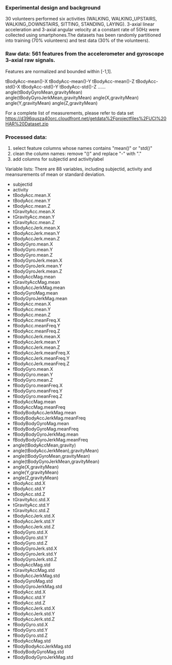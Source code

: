 ### Experimental design and background

30 volunteers performed six activities (WALKING, WALKING_UPSTAIRS, WALKING_DOWNSTAIRS, SITTING, STANDING, LAYING). 3-axial linear acceleration and 3-axial angular velocity at a constant rate of 50Hz were collected using smartphones.The datasets has been randomly partitioned into training (70% volunteers) and test data (30% of the volunteers). 



### Raw data: 561 features from the accelerometer and gyroscope 3-axial raw signals. 
Features are normalized and bounded within [-1,1].

tBodyAcc-mean()-X
tBodyAcc-mean()-Y
tBodyAcc-mean()-Z
tBodyAcc-std()-X
tBodyAcc-std()-Y
tBodyAcc-std()-Z
......
angle(tBodyGyroMean,gravityMean)
angle(tBodyGyroJerkMean,gravityMean)
angle(X,gravityMean)
angle(Y,gravityMean)
angle(Z,gravityMean)

For a complete list of measurements, please refer to data set
https://d396qusza40orc.cloudfront.net/getdata%2Fprojectfiles%2FUCI%20HAR%20Dataset.zip




### Processed data:
1. select feature columns whose names contains "mean()" or "std()"
2. clean the column names: remove "()" and replace "-" with "."
3. add columns for subjectid and activitylabel

Variable lists:
There are 88 variables, including subjectid, activity and meansurements of mean or standard deviation. 

* subjectid
* activity
* tBodyAcc.mean.X
* tBodyAcc.mean.Y
* tBodyAcc.mean.Z
* tGravityAcc.mean.X
* tGravityAcc.mean.Y
* tGravityAcc.mean.Z
* tBodyAccJerk.mean.X
* tBodyAccJerk.mean.Y
* tBodyAccJerk.mean.Z
* tBodyGyro.mean.X
* tBodyGyro.mean.Y
* tBodyGyro.mean.Z
* tBodyGyroJerk.mean.X
* tBodyGyroJerk.mean.Y
* tBodyGyroJerk.mean.Z
* tBodyAccMag.mean
* tGravityAccMag.mean
* tBodyAccJerkMag.mean
* tBodyGyroMag.mean
* tBodyGyroJerkMag.mean
* fBodyAcc.mean.X
* fBodyAcc.mean.Y
* fBodyAcc.mean.Z
* fBodyAcc.meanFreq.X
* fBodyAcc.meanFreq.Y
* fBodyAcc.meanFreq.Z
* fBodyAccJerk.mean.X
* fBodyAccJerk.mean.Y
* fBodyAccJerk.mean.Z
* fBodyAccJerk.meanFreq.X
* fBodyAccJerk.meanFreq.Y
* fBodyAccJerk.meanFreq.Z
* fBodyGyro.mean.X
* fBodyGyro.mean.Y
* fBodyGyro.mean.Z
* fBodyGyro.meanFreq.X
* fBodyGyro.meanFreq.Y
* fBodyGyro.meanFreq.Z
* fBodyAccMag.mean
* fBodyAccMag.meanFreq
* fBodyBodyAccJerkMag.mean
* fBodyBodyAccJerkMag.meanFreq
* fBodyBodyGyroMag.mean
* fBodyBodyGyroMag.meanFreq
* fBodyBodyGyroJerkMag.mean
* fBodyBodyGyroJerkMag.meanFreq
* angle(tBodyAccMean,gravity)
* angle(tBodyAccJerkMean),gravityMean)
* angle(tBodyGyroMean,gravityMean)
* angle(tBodyGyroJerkMean,gravityMean)
* angle(X,gravityMean)
* angle(Y,gravityMean)
* angle(Z,gravityMean)
* tBodyAcc.std.X
* tBodyAcc.std.Y
* tBodyAcc.std.Z
* tGravityAcc.std.X
* tGravityAcc.std.Y
* tGravityAcc.std.Z
* tBodyAccJerk.std.X
* tBodyAccJerk.std.Y
* tBodyAccJerk.std.Z
* tBodyGyro.std.X
* tBodyGyro.std.Y
* tBodyGyro.std.Z
* tBodyGyroJerk.std.X
* tBodyGyroJerk.std.Y
* tBodyGyroJerk.std.Z
* tBodyAccMag.std
* tGravityAccMag.std
* tBodyAccJerkMag.std
* tBodyGyroMag.std
* tBodyGyroJerkMag.std
* fBodyAcc.std.X
* fBodyAcc.std.Y
* fBodyAcc.std.Z
* fBodyAccJerk.std.X
* fBodyAccJerk.std.Y
* fBodyAccJerk.std.Z
* fBodyGyro.std.X
* fBodyGyro.std.Y
* fBodyGyro.std.Z
* fBodyAccMag.std
* fBodyBodyAccJerkMag.std
* fBodyBodyGyroMag.std
* fBodyBodyGyroJerkMag.std

